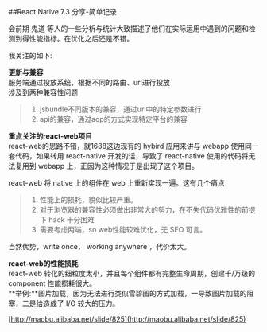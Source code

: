 ##React Native 7.3 分享-简单记录

会前期 鬼道 等人的一些分析与统计大致描述了他们在实际运用中遇到的问题和检测到得性能指标。在优化之后还是不错。   

我关注的如下:        

**更新与兼容**    
服务端通过投放系统，根据不同的路由、url进行投放    
涉及到两种兼容性问题    
>1. jsbundle不同版本的兼容，通过url中的特定参数进行    
>2. api的兼容，通过aop的方式实现特定平台的兼容   

**重点关注的react-web项目**   
react-web的思路不错，就1688这边现有的 hybird 应用来讲与 webapp 使用同一套代码，如果转用 react-native 开发的话，导致了 react-native 使用的代码将无法复用到 webapp 上，正因为这种情况于是出现了这个项目。   

react-web 将 native 上的组件在 web 上重新实现一遍。这有几个痛点   
>1. 性能上的损耗，貌似比较严重。
>2. 对于浏览器的兼容性必须做出非常大的努力，在不失代码优雅性的前提下 hack 十分困难
>3. 需要考虑两端，so web性能较难优化，无 SEO 可言。

当然优势，write once， working anywhere ，代价太大。   


**react-web的性能损耗**    
react-web 转化的细粒度太小，并且每个组件都有完整生命周期，创建千/万级的component 性能损耗很大。     
**举例:**图片加载，因为无法进行类似雪碧图的方式加载，一导致图片加载的阻塞，二是给造成了 I/O 较大的压力。       

[http://maobu.alibaba.net/slide/825](http://maobu.alibaba.net/slide/825)
 